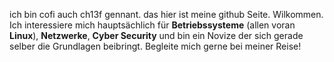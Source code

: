 ich bin cofi auch ch13f gennant. das hier ist meine github Seite. Wilkommen.
Ich interessiere mich hauptsächlich für **Betriebssysteme** (allen voran **Linux**), **Netzwerke**, **Cyber Security** und bin ein Novize der sich gerade selber die Grundlagen beibringt.
Begleite mich gerne bei meiner Reise! 


